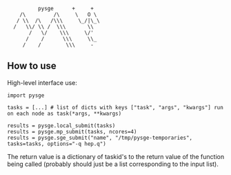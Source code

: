 ```
          pysge      +     +
    /\         /\     \   O \
   / \\  /\   /\\\     \_/|\_\
  /   \\/ \\ /  \\\       \\
       /   \/    \\\     \/'
      /    /      \\\     \\_
     /    /        \\\     -
```

## How to use

High-level interface use:

```
import pysge

tasks = [...] # list of dicts with keys ["task", "args", "kwargs"] run on each node as task(*args, **kwargs)

results = pysge.local_submit(tasks)
results = pysge.mp_submit(tasks, ncores=4)
results = pysge.sge_submit("name", "/tmp/pysge-temporaries", tasks=tasks, options="-q hep.q")
```

The return value is a dictionary of taskid's to the return value of the function being called (probably should just be a list corresponding to the input list).
